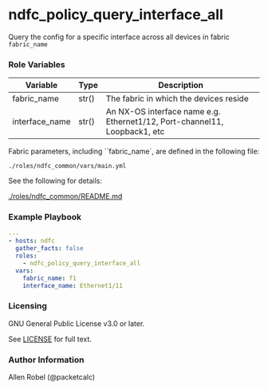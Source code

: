 # ndfc_policy_query_interface_all

Query the config for a specific interface across all devices in fabric ``fabric_name``

### Role Variables

Variable        | Type  | Description
----------------|-------|----------------------------------------
fabric_name     | str() | The fabric in which the devices reside
interface_name  | str() | An NX-OS interface name e.g. Ethernet1/12, Port-channel11, Loopback1, etc

Fabric parameters, including ``fabric_name`, are defined in the following file:

``./roles/ndfc_common/vars/main.yml``

See the following for details:

[./roles/ndfc_common/README.md](https://github.com/allenrobel/ndfc-roles/tree/master/roles/ndfc_common/README.md)


### Example Playbook

```yaml
---
- hosts: ndfc
  gather_facts: false
  roles:
    - ndfc_policy_query_interface_all
  vars:
    fabric_name: f1
    interface_name: Ethernet1/11
```

### Licensing

GNU General Public License v3.0 or later.

See [LICENSE](https://www.gnu.org/licenses/gpl-3.0.txt) for full text.

### Author Information

Allen Robel (@packetcalc)
